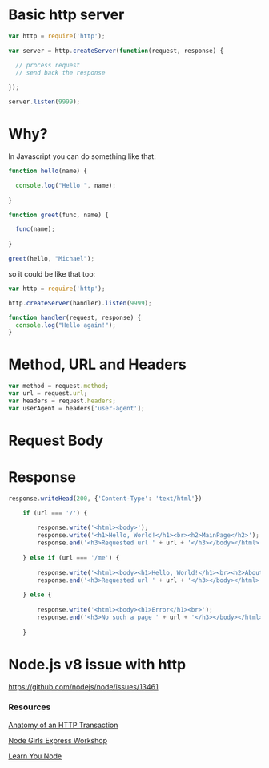 # Basic http server
```javascript
var http = require('http');

var server = http.createServer(function(request, response) {

  // process request
  // send back the response
  
});

server.listen(9999);
```

# Why? 

In Javascript you can do something like that:
```javascript
function hello(name) {

  console.log("Hello ", name);
  
}

function greet(func, name) {

  func(name);
  
}

greet(hello, "Michael");
```

so it could be like that too:

```javascript
var http = require('http');

http.createServer(handler).listen(9999);

function handler(request, response) {
  console.log("Hello again!");
}
```

# Method, URL and Headers
```javascript
var method = request.method;
var url = request.url;
var headers = request.headers;
var userAgent = headers['user-agent'];
```

# Request Body

# Response

```javascript
response.writeHead(200, {'Content-Type': 'text/html'}) 

	if (url === '/') {
  
		response.write('<html><body>');
		response.write('<h1>Hello, World!</h1><br><h2>MainPage</h2>');
		response.end('<h3>Requested url ' + url + '</h3></body></html>');
    
	} else if (url === '/me') {
  
		response.write('<html><body><h1>Hello, World!</h1><br><h2>About me</h2>');
		response.end('<h3>Requested url ' + url + '</h3></body></html>');
    
	} else {
  
		response.write('<html><body><h1>Error</h1><br>');
		response.end('<h3>No such a page ' + url + '</h3></body></html>');
    
	}
```


# Node.js v8 issue with http

https://github.com/nodejs/node/issues/13461

### Resources
[Anatomy of an HTTP Transaction](https://nodejs.org/en/docs/guides/anatomy-of-an-http-transaction)

[Node Girls Express Workshop](https://github.com/node-girls/express-workshop/blob/master/step01.md)

[Learn You Node](https://www.github.com/workshopper/learnyounode)
